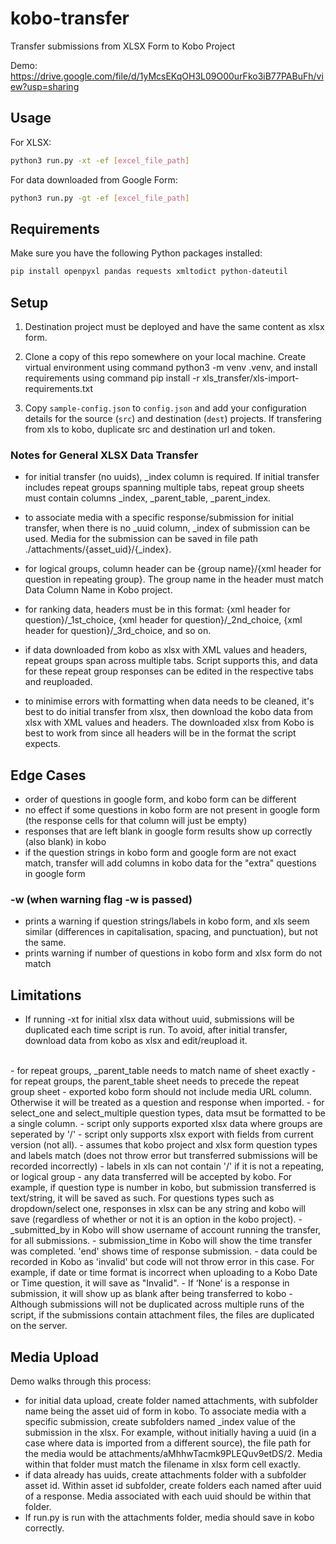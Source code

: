# kobo-transfer

Transfer submissions from XLSX Form to Kobo Project 

Demo: https://drive.google.com/file/d/1yMcsEKqOH3L09O00urFko3iB77PABuFh/view?usp=sharing 

## Usage

For XLSX: 
```bash
python3 run.py -xt -ef [excel_file_path]
```

For data downloaded from Google Form:
```bash
python3 run.py -gt -ef [excel_file_path]
```

## Requirements

Make sure you have the following Python packages installed:

```bash
pip install openpyxl pandas requests xmltodict python-dateutil
```

## Setup

1. Destination project must be deployed and have the same content as xlsx form. 

2. Clone a copy of this repo somewhere on your local machine. Create virtual environment using command python3 -m venv .venv, and install requirements using command pip install -r xls_transfer/xls-import-requirements.txt

3. Copy `sample-config.json` to `config.json` and add your configuration details
   for the source (`src`) and destination (`dest`) projects. If transfering from xls to kobo, duplicate src and destination url and token.
   
### Notes for General XLSX Data Transfer

- for initial transfer (no uuids), _index column is required. If initial transfer includes repeat groups spanning multiple tabs, repeat group sheets must contain columns _index, _parent_table, _parent_index. 
- to associate media with a specific response/submission for initial transfer, when there is no _uuid column, _index of submission can be used. Media for the submission can be saved in file path ./attachments/{asset_uid}/{_index}.

- for logical groups, column header can be {group name}/{xml header for question in repeating group}. The group name in the header must match Data Column Name in Kobo project.
- for ranking data, headers must be in this format: {xml header for question}/_1st_choice, {xml header for question}/_2nd_choice, {xml header for question}/_3rd_choice, and so on.
- if data downloaded from kobo as xlsx with XML values and headers, repeat groups span across multiple tabs. Script supports this, and data for these repeat group responses can be edited in the respective tabs and reuploaded.
- to minimise errors with formatting when data needs to be cleaned, it's best to do initial transfer from xlsx, then download the kobo data from xlsx with XML values and headers. The downloaded xlsx from Kobo is best to work from since all headers will be in the format the script expects. 

## Edge Cases
- order of questions in google form, and kobo form can be different
- no effect if some questions in kobo form are not present in google form (the response cells for that column will just be empty)
- responses that are left blank in google form results show up correctly (also blank) in kobo
- if the question strings in kobo form and google form are not exact match, transfer will add columns in kobo data for the "extra" questions in google form 
  
### -w (when warning flag -w is passed)
- prints a warning if question strings/labels in kobo form, and xls seem similar (differences in capitalisation, spacing, and punctuation), but not the same. 
- prints warning if number of questions in kobo form and xlsx form do not match

## Limitations
- If running -xt for initial xlsx data without uuid, submissions will be duplicated each time script is run. To avoid, after initial transfer, download data from kobo as xlsx and edit/reupload it. 
<br>
- for repeat groups, _parent_table needs to match name of sheet exactly
- for repeat groups, the parent_table sheet needs to precede the repeat group sheet
- exported kobo form should not include media URL column. Otherwise it will be treated as a question and response when imported.
- for select_one and select_multiple question types, data msut be formatted to be a single column. 
- script only supports exported xlsx data where groups are seperated by '/'
- script only supports xlsx export with fields from current version (not all). 
- assumes that kobo project and xlsx form question types and labels match (does not throw error but transferred submissions will be recorded incorrectly)
- labels in xls can not contain '/' if it is not a repeating, or logical group
- any data transferred will be accepted by kobo. For example, if question type is number in kobo, but submission transferred is text/string, it will be saved as such. For questions types such as dropdown/select one, responses in xlsx can be any string and kobo will save (regardless of whether or not it is an option in the kobo project). 
- _submitted_by in Kobo will show username of account running the transfer, for all submissions.
- submission_time in Kobo will show the time transfer was completed. 'end' shows time of response submission.
- data could be recorded in Kobo as 'invalid' but code will not throw error in this case. For example, if date or time format is incorrect when uploading to a Kobo Date or Time question, it will save as "Invalid". 
- If ‘None’ is a response in submission, it will show up as blank after being transferred to kobo
- Although submissions will not be duplicated across multiple runs of the script, if the submissions contain attachment files, the files are duplicated on the server.

 ## Media Upload
Demo walks through this process:
 - for initial data upload, create folder named attachments, with subfolder name being the asset uid of form in kobo. To associate media with a specific submission, create subfolders named _index value of the submission in the xlsx. For example, without initially having a uuid (in a case where data is imported from a different source), the file path for the media would be attachments/aMhhwTacmk9PLEQuv9etDS/2. Media within that folder must match the filename in xlsx form cell exactly.
- if data already has uuids, create attachments folder with a subfolder asset id. Within asset id subfolder, create folders each named after uuid of a response. Media associated with each uuid should be within that folder.
- If run.py is run with the attachments folder, media should save in kobo correctly.